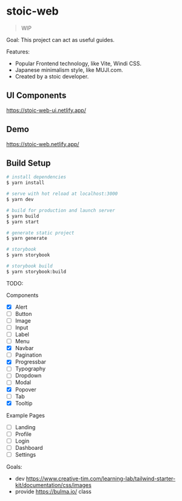 # stoic-web

> WIP

Goal: This project can act as useful guides.

Features:

* Popular Frontend technology, like Vite, Windi CSS.
* Japanese minimalism style, like MUJI.com.
* Created by a stoic developer.

## UI Components
https://stoic-web-ui.netlify.app/

## Demo

https://stoic-web.netlify.app/

## Build Setup

```bash
# install dependencies
$ yarn install

# serve with hot reload at localhost:3000
$ yarn dev

# build for production and launch server
$ yarn build
$ yarn start

# generate static project
$ yarn generate

# storybook
$ yarn storybook

# storybook build
$ yarn storybook:build
```


TODO:

Components

- [x] Alert
- [ ] Button
- [ ] Image
- [ ] Input
- [ ] Label
- [ ] Menu
- [x] Navbar
- [ ] Pagination
- [x] Progressbar
- [ ] Typography
- [ ] Dropdown
- [ ] Modal
- [x] Popover
- [ ] Tab
- [x] Tooltip

Example Pages

- [ ] Landing
- [ ] Profile
- [ ] Login
- [ ] Dashboard
- [ ] Settings

Goals:

- dev https://www.creative-tim.com/learning-lab/tailwind-starter-kit/documentation/css/images
- provide https://bulma.io/ class

